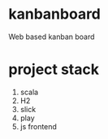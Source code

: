 # kanbanboard
Web based kanban board

# project stack
1. scala
2. H2
3. slick
4. play
5. js frontend
